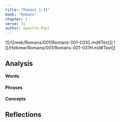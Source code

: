 ```yaml
---
title: "Romans 1:31"
book: "Romans"
chapter: 1
verse: 31
author: Apostle Paul
---
```

![[/Greek/Romans/001/Romans-001-031G.md#Text]]
![[/Hebrew/Romans/001/Romans-001-031H.md#Text]]

## Analysis

#### Words

#### Phrases

#### Concepts

## Reflections
